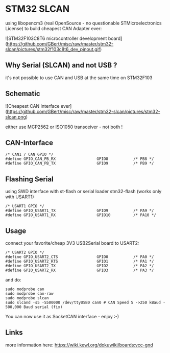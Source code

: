 STM32 SLCAN
===========

using libopencm3 (real OpenSource - no questionable STMicroelectronics License) to build cheapest CAN Adapter ever:

![STM32F103C8T6 microcontroller development board]
(https://github.com/GBert/misc/raw/master/stm32-slcan/pictures/stm32f103c8t6_dev_pinout.gif)

Why Serial (SLCAN) and not USB ?
--------------------------------
it's not possible to use CAN and USB at the same time on STM32F103

Schematic
---------
![Cheapest CAN Interface ever]
(https://github.com/GBert/misc/raw/master/stm32-slcan/pictures/stm32-slcan.png)

either use MCP2562 or ISO1050 transceiver - not both !

CAN-Interface
-------------
```
/* CAN1 / CAN GPIO */
#define GPIO_CAN_PB_RX                  GPIO8           /* PB8 */
#define GPIO_CAN_PB_TX                  GPIO9           /* PB9 */
```

Flashing Serial
---------------
using SWD interface with st-flash or serial loader stm32-flash (works only with USART1)

```
/* USART1 GPIO */
#define GPIO_USART1_TX                  GPIO9           /* PA9 */
#define GPIO_USART1_RX                  GPIO10          /* PA10 */
```

Usage
-----
connect your favorite/cheap 3V3 USB2Serial board to USART2:
```
/* USART2 GPIO */
#define GPIO_USART2_CTS                 GPIO0           /* PA0 */
#define GPIO_USART2_RTS                 GPIO1           /* PA1 */
#define GPIO_USART2_TX                  GPIO2           /* PA2 */
#define GPIO_USART2_RX                  GPIO3           /* PA3 */
```
and do:
```
sudo modprobe can
sudo modprobe can-raw
sudo modprobe slcan
sudo slcand -s5 -S500000 /dev/ttyUSB0 can0 # CAN Speed 5 ->250 kBaud - 500,000 Baud serial (fix)
```
You can now use it as SocketCAN interface - enjoy :-)

Links
-----
more information here: https://wiki.kewl.org/dokuwiki/boards:vcc-gnd

